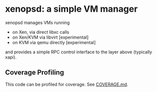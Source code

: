 xenopsd: a simple VM manager
============================

xenopsd manages VMs running

  * on Xen, via direct libxc calls
  * on Xen/KVM via libvirt [experimental]
  * on KVM via qemu directly [experimental]

and provides a simple RPC control interface to the layer above (typically xapi).

## Coverage Profiling

This code can be profiled for coverage. See [COVERAGE.md].


[COVERAGE.md]:    ./COVERAGE.md

